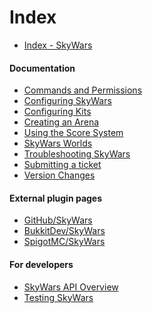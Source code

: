 Index
=====

* [Index - SkyWars](https://dabo.guru/projects/skywars/)

#### Documentation
* [Commands and Permissions](https://dabo.guru/projects/skywars/commands-and-permissions)
* [Configuring SkyWars](https://dabo.guru/projects/skywars/configuring-skywars)
* [Configuring Kits](https://dabo.guru/projects/skywars/configuring-kits)
* [Creating an Arena](https://dabo.guru/projects/skywars/creating-an-arena)
* [Using the Score System](https://dabo.guru/projects/skywars/score)
* [SkyWars Worlds](https://dabo.guru/projects/skywars/skywars-worlds)
* [Troubleshooting SkyWars](https://dabo.guru/projects/skywars/troubleshooting)
* [Submitting a ticket](https://dabo.guru/projects/skywars/submitting-a-ticket)
* [Version Changes](https://dabo.guru/projects/skywars/changelog)

#### External plugin pages
* [GitHub/SkyWars](https://github.com/SkyWars/SkyWars)
* [BukkitDev/SkyWars](http://dev.bukkit.org/bukkit-plugins/skywars/)
* [SpigotMC/SkyWars](http://www.spigotmc.org/resources/skywars.167/)

#### For developers
* [SkyWars API Overview](https://dabo.guru/projects/skywars/api-overview)
* [Testing SkyWars](https://dabo.guru/projects/skywars/testing-skywars)
